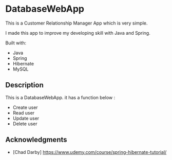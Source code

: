 # DatabaseWebApp 

This is a Customer Relationship Manager App which is very simple.

I made this app to improve my developing skill with Java and Spring.

Built with:

- Java
- Spring
- Hibernate  
- MySQL   

## Description

This is a DatabaseWebApp. it has a function below : 

- Create user
- Read user
- Update user
- Delete user 

## Acknowledgments

* [Chad Darby] https://www.udemy.com/course/spring-hibernate-tutorial/ 
